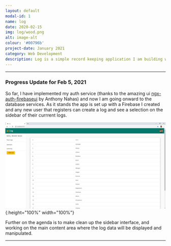 ```yaml
---
layout: default
modal-id: 1
name: log
date: 2020-02-15
img: log/wood.png
alt: image-alt
colour: '#00796b'
project-date: January 2021
category: Web Development
description: Log is a simple record keeping application I am building with the intention of tracking the maintenence I perform to my vehicle but can be ultimately be used to track many objects and their progression. I intend to include the ability for the user to create different "logs" representing the object they wish to keep a record for. One log could be your vehicle, your bike or whatever; upon creation the user will add attributes to identify their new log. Within said log, the user can define different devices to track the object; initially the user will be able to create data tables, todo lists or just a scratch pad to keep notes. All user created data will be written to a firebase databse (if they have created an account) that way this data can be accessed from multiple devices anywhere. 
---
```


___

### Progress Update for Feb 5, 2021 

So far, I have implemented my auth service (thanks to the amazing ui [ngx-auth-firebaseui](https://github.com/AnthonyNahas/ngx-auth-firebaseui) by Anthony Nahas) and now I am going onward to the database services. As it stands the app is set up with a Firebase I created and any new user that registers can create a log and see a selection on the sidebar of their currrent logs. 

![update](img/portfolio/log/screenshot_feb52021.PNG){:height="100%" width="100%"}

Further on the agenda is to make clean up the sidebar interface, and working on the main content area where the log data will be displayed and manipulated.

___